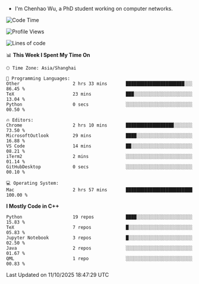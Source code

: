 - I'm Chenhao Wu, a PhD student working on computer networks.

<!--START_SECTION:waka-->
![Code Time](http://img.shields.io/badge/Code%20Time-941%20hrs%2018%20mins-blue)

![Profile Views](http://img.shields.io/badge/Profile%20Views-0-blue)

![Lines of code](https://img.shields.io/badge/From%20Hello%20World%20I%27ve%20Written-12.4%20million%20lines%20of%20code-blue)

📊 **This Week I Spent My Time On** 

```text
🕑︎ Time Zone: Asia/Shanghai

💬 Programming Languages: 
Other                    2 hrs 33 mins       ██████████████████████░░░   86.45 % 
TeX                      23 mins             ███░░░░░░░░░░░░░░░░░░░░░░   13.04 % 
Python                   0 secs              ░░░░░░░░░░░░░░░░░░░░░░░░░   00.50 % 

🔥 Editors: 
Chrome                   2 hrs 10 mins       ██████████████████░░░░░░░   73.50 % 
MicrosoftOutlook         29 mins             ████░░░░░░░░░░░░░░░░░░░░░   16.88 % 
VS Code                  14 mins             ██░░░░░░░░░░░░░░░░░░░░░░░   08.21 % 
iTerm2                   2 mins              ░░░░░░░░░░░░░░░░░░░░░░░░░   01.14 % 
GitHubDesktop            0 secs              ░░░░░░░░░░░░░░░░░░░░░░░░░   00.10 % 

💻 Operating System: 
Mac                      2 hrs 57 mins       █████████████████████████   100.00 % 
```

**I Mostly Code in C++** 

```text
Python                   19 repos            ████░░░░░░░░░░░░░░░░░░░░░   15.83 % 
TeX                      7 repos             █░░░░░░░░░░░░░░░░░░░░░░░░   05.83 % 
Jupyter Notebook         3 repos             █░░░░░░░░░░░░░░░░░░░░░░░░   02.50 % 
Java                     2 repos             ░░░░░░░░░░░░░░░░░░░░░░░░░   01.67 % 
QML                      1 repo              ░░░░░░░░░░░░░░░░░░░░░░░░░   00.83 % 
```




 Last Updated on 11/10/2025 18:47:29 UTC
<!--END_SECTION:waka-->
